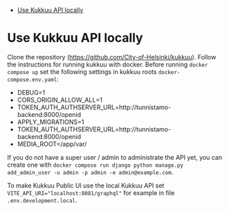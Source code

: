 <!-- START doctoc generated TOC please keep comment here to allow auto update -->
<!-- DON'T EDIT THIS SECTION, INSTEAD RE-RUN doctoc TO UPDATE -->

- [Use Kukkuu API locally](#use-kukkuu-api-locally)

<!-- END doctoc generated TOC please keep comment here to allow auto update -->

# Use Kukkuu API locally

Clone the repository (https://github.com/City-of-Helsinki/kukkuu). Follow the instructions for running kukkuu with docker. Before running `docker compose up` set the following settings in kukkuu roots `docker-compose.env.yaml`:

- DEBUG=1
- CORS_ORIGIN_ALLOW_ALL=1
- TOKEN_AUTH_AUTHSERVER_URL=http://tunnistamo-backend:8000/openid
- APPLY_MIGRATIONS=1
- TOKEN_AUTH_AUTHSERVER_URL=http://tunnistamo-backend:8000/openid
- MEDIA_ROOT=/app/var/

If you do not have a super user / admin to administrate the API yet, you can create one with `docker compose run django python manage.py add_admin_user -u admin -p admin -e admin@example.com`.

To make Kukkuu Public UI use the local Kukkuu API set `VITE_API_URI="localhost:8081/graphql"` for example in file `.env.development.local`.
